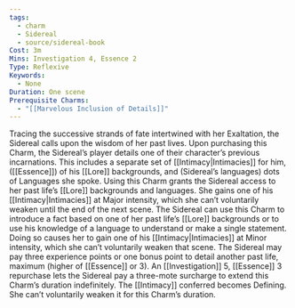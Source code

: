 ```yaml
---
tags:
  - charm
  - Sidereal
  - source/sidereal-book
Cost: 3m
Mins: Investigation 4, Essence 2
Type: Reflexive
Keywords:
  - None
Duration: One scene
Prerequisite Charms:
  - "[[Marvelous Inclusion of Details]]"
---
```

Tracing the successive strands of fate intertwined with her Exaltation, the Sidereal calls upon the wisdom of her past lives. Upon purchasing this Charm, the Sidereal’s player details one of their character’s previous incarnations. This includes a separate set of [[Intimacy|Intimacies]] for him, ([[Essence]]) of his [[Lore]] backgrounds, and (Sidereal’s languages) dots of Languages she spoke. Using this Charm grants the Sidereal access to her past life’s [[Lore]] backgrounds and languages. She gains one of his [[Intimacy|Intimacies]] at Major intensity, which she can’t voluntarily weaken until the end of the next scene. The Sidereal can use this Charm to introduce a fact based on one of her past life’s [[Lore]] backgrounds or to use his knowledge of a language to understand or make a single statement. Doing so causes her to gain one of his [[Intimacy|Intimacies]] at Minor intensity, which she can’t voluntarily weaken that scene. The Sidereal may pay three experience points or one bonus point to detail another past life, maximum (higher of [[Essence]] or 3). An [[Investigation]] 5, [[Essence]] 3 repurchase lets the Sidereal pay a three-mote surcharge to extend this Charm’s duration indefinitely. The [[Intimacy]] conferred becomes Defining. She can’t voluntarily weaken it for this Charm’s duration.